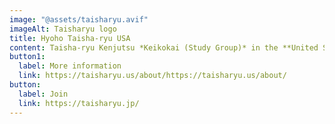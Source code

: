 ```yaml
---
image: "@assets/taisharyu.avif"
imageAlt: Taisharyu logo
title: Hyoho Taisha-ryu USA
content: Taisha-ryu Kenjutsu *Keikokai (Study Group)* in the **United States**
button1:
  label: More information
  link: https://taisharyu.us/about/https://taisharyu.us/about/
button:
  label: Join
  link: https://taisharyu.jp/
---
```

